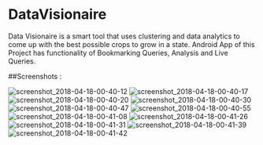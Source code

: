 # DataVisionaire
Data Visionaire is a smart tool that uses clustering and data analytics to come up with the best possible crops to grow in a state. Android App of this Project has functionality of Bookmarking Queries, Analysis and Live Queries.

##Screenshots :

![screenshot_2018-04-18-00-40-12](https://user-images.githubusercontent.com/22996001/39865563-ed661304-546a-11e8-811e-f222ccd5d66e.png)
![screenshot_2018-04-18-00-40-17](https://user-images.githubusercontent.com/22996001/39865564-ed9cbb84-546a-11e8-8157-2a12116efeec.png)
![screenshot_2018-04-18-00-40-20](https://user-images.githubusercontent.com/22996001/39865565-edc9bff8-546a-11e8-973f-a23682966958.png)
![screenshot_2018-04-18-00-40-30](https://user-images.githubusercontent.com/22996001/39865566-edf65eaa-546a-11e8-8d05-7622568a2259.png)
![screenshot_2018-04-18-00-40-47](https://user-images.githubusercontent.com/22996001/39865567-ee24103e-546a-11e8-8b90-6cf10d9eb000.png)
![screenshot_2018-04-18-00-40-55](https://user-images.githubusercontent.com/22996001/39865570-ee519ca2-546a-11e8-9cc5-49cd2b7b1ea2.png)
![screenshot_2018-04-18-00-41-08](https://user-images.githubusercontent.com/22996001/39865571-ee7eff76-546a-11e8-9693-23e28ba277ca.png)
![screenshot_2018-04-18-00-41-26](https://user-images.githubusercontent.com/22996001/39865572-eead30ee-546a-11e8-8a08-88af573b9e2a.png)
![screenshot_2018-04-18-00-41-31](https://user-images.githubusercontent.com/22996001/39865573-eeee0b0a-546a-11e8-9e84-54694ce90129.png)
![screenshot_2018-04-18-00-41-39](https://user-images.githubusercontent.com/22996001/39865576-ef1c7080-546a-11e8-915b-75a41d71bb14.png)
![screenshot_2018-04-18-00-41-42](https://user-images.githubusercontent.com/22996001/39865577-ef505c88-546a-11e8-8845-d17fd28b5a2c.png)
